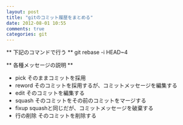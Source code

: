 ```yaml
---
layout: post
title: "gitのコミット履歴をまとめる"
date: 2012-08-01 10:55
comments: true
categories: git
---
```

** 下記のコマンドで行う **
		git rebase -i HEAD~4

** 各種メッセージの説明 **

- pick そのままコミットを採用
- reword そのコミットを採用するが、コミットメッセージを編集する
- edit そのコミットを編集する
- squash そのコミットをその前のコミットをマージする
- fixup squashと同じだが、コミットメッセージを破棄する
- 行の削除 そのコミットを削除する
